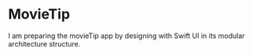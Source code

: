 # MovieTip
I am preparing the movieTip app by designing with Swift UI in its modular architecture structure.
